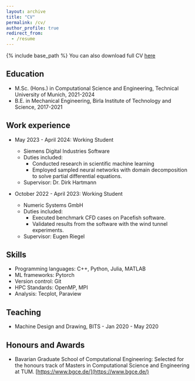 ```yaml
---
layout: archive
title: "CV"
permalink: /cv/
author_profile: true
redirect_from:
  - /resume
---
```


{% include base_path %}
You can also download full CV [here](https://adyta99.github.io/files/CV.pdf)

## Education

- M.Sc. (Hons.) in Computational Science and Engineering, Technical University of Munich, 2021-2024
- B.E. in Mechanical Engineering, Birla Institute of Technology and Science, 2017-2021

## Work experience

- May 2023 - April 2024: Working Student

  - Siemens Digital Industries Software
  - Duties included:
    - Conducted research in scientific machine learning
    - Employed sampled neural networks with domain decomposition to solve partial differential equations.
  - Supervisor: Dr. Dirk Hartmann

- October 2022 - April 2023: Working Student
  - Numeric Systems GmbH
  - Duties included:
    - Executed benchmark CFD cases on Pacefish software.
    - Validated results from the software with the wind tunnel experiments.
  - Supervisor: Eugen Riegel

## Skills

- Programming languages: C++, Python, Julia, MATLAB
- ML frameworks: Pytorch
- Version control: Git
- HPC Standards: OpenMP, MPI
- Analysis: Tecplot, Paraview

## Teaching

- Machine Design and Drawing, BITS - Jan 2020 - May 2020

## Honours and Awards

- Bavarian Graduate School of Computational Engineering: Selected for the honours track of Masters in Computational Science and Engineering at TUM. [https://www.bgce.de/](https://www.bgce.de/)
